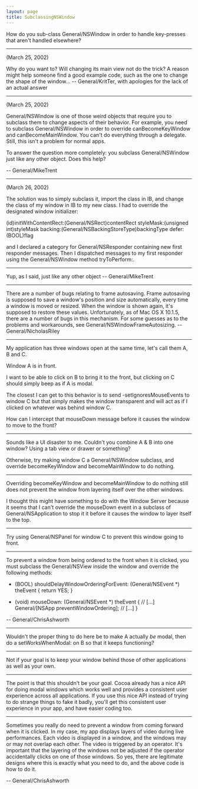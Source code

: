 ```yaml
---
layout: page
title: SubclassingNSWindow
---
```


How do you sub-class General/NSWindow in order to handle key-presses that aren't handled elsewhere?

----

(March 25, 2002)

Why do you want to? Will changing its main view not do the trick? A reason might help someone find a good example code, such as the one to change the shape of the window... -- General/KritTer, with apologies for the lack of an actual answer

----

(March 25, 2002)

General/NSWindow is one of those weird objects that require you to subclass them to change aspects of their behavior. For example, you need to subclass General/NSWindow in order to override canBecomeKeyWindow and canBecomeMainWindow. You can't do everything through a delegate. Still, this isn't a problem for normal apps.

To answer the question more completely: you subclass General/NSWindow just like any other object. Does this help?

-- General/MikeTrent

----

(March 26, 2002)

The solution was to simply subclass it, import the class in IB, and change the class of my window in IB to my new class. I had to override the designated window initializer:

(id)initWithContentRect:(General/NSRect)contentRect styleMask:(unsigned int)styleMask backing:(General/NSBackingStoreType)backingType defer:(BOOL)flag

and I declared a category for General/NSResponder containing new first responder messages. Then I dispatched messages to my first responder using the General/NSWindow method tryToPerform:.

----

Yup, as I said, just like any other object -- General/MikeTrent

----

There are a number of bugs relating to frame autosaving.  Frame autosaving is supposed to save a window's position and size automatically, every time a window is moved or resized. When the window is shown again, it's supposed to restore these values.  Unfortunately, as of Mac OS X 10.1.5, there are a number of bugs in this mechanism.  For some guesses as to the problems and workarounds, see General/NSWindowFrameAutosizing. --General/NicholasRiley

----

My application has three windows open at the same time, let's call them A, B and C.

Window A is in front.

I want to be able to click on B to bring it to the front, but clicking on C should simply beep as if A is modal.

The closest I can get to this behavior is to send -setIgnoresMouseEvents to window C but that simply makes the window transparent and will act as if I clicked on whatever was behind window C.

How can I intercept that mouseDown message before it causes the window to move to the front?

----

Sounds like a UI disaster to me. Couldn't you combine A & B into one window? Using a tab view or drawer or something?

Otherwise, try making window C a General/NSWindow subclass, and override     becomeKeyWindow and     becomeMainWindow to do nothing.

----

Overriding     becomeKeyWindow and     becomeMainWindow to do nothing still does not prevent the window from layering itself over the other windows.

I thought this might have something to do with the Window Server because it seems that I can't override the mouseDown event in a subclass of General/NSApplication to stop it it before it causes the window to layer itself to the top.

----

Try using General/NSPanel for window C to prevent this window going to front.

----

To prevent a window from being ordered to the front when it is clicked, you must subclass the General/NSView inside the window and override the following methods:

    
- (BOOL) shouldDelayWindowOrderingForEvent: (General/NSEvent *) theEvent
{
	return YES;
}

- (void) mouseDown: (General/NSEvent *) theEvent
{
	// [...]
	General/[NSApp preventWindowOrdering];
	// [...]
}


-- General/ChrisAshworth

----
Wouldn't the proper thing to do here be to make A actually *be* modal, then do a     setWorksWhenModal: on B so that it keeps functioning?

----
Not if your goal is to keep your window behind those of other applications as well as your own.

----
The point is that this shouldn't be your goal. Cocoa already has a nice API for doing modal windows which works well and provides a consistent user experience across all applications. If you use this nice API instead of trying to do strange things to fake it badly, you'll get this consistent user experience in your app, and have easier coding too.

----

Sometimes you really do need to prevent a window from coming forward when it is clicked.  In my case, my app displays layers of video during live performances.  Each video is displayed in a window, and the windows may or may not overlap each other.  The video is triggered by an operator.  It's important that the layering of the windows not be adjusted if the operator accidentally clicks on one of those windows.  So yes, there are legitimate designs where this is exactly what you need to do, and the above code is how to do it.

-- General/ChrisAshworth
